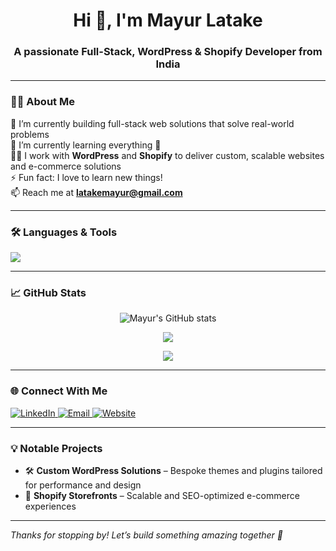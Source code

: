 <h1 align="center">Hi 👋, I'm Mayur Latake</h1>
<h3 align="center">A passionate Full-Stack, WordPress & Shopify Developer from India</h3>

---

### 🧑‍💻 About Me

🔭 I’m currently building full-stack web solutions that solve real-world problems  
🌱 I’m currently learning everything 🤣  
👨‍💻 I work with **WordPress** and **Shopify** to deliver custom, scalable websites and e-commerce solutions  
⚡ Fun fact: I love to learn new things!  
📫 Reach me at **latakemayur@gmail.com**

---

### 🛠️ Languages & Tools

<p align="left">
  <img src="https://skillicons.dev/icons?i=html,css,js,php,mysql,react,wordpress,shopify,vscode,git,github,linux,figma" />
</p>

---

### 📈 GitHub Stats

<p align="center">
  <img src="https://github-readme-stats.vercel.app/api?username=latake-mayur&show_icons=true&theme=tokyonight" alt="Mayur's GitHub stats" />
</p>
<p align="center">
  <img src="https://github-readme-streak-stats.herokuapp.com/?user=latake-mayur&theme=tokyonight" />
</p>
<p align="center">
  <img src="https://github-readme-stats.vercel.app/api/top-langs/?username=latake-mayur&layout=compact&theme=tokyonight" />
</p>

---

### 🌐 Connect With Me

<p align="left">
  <a href="https://linkedin.com/in/mayur-latake-56899723b" target="_blank">
    <img src="https://skillicons.dev/icons?i=linkedin" alt="LinkedIn" />
  </a>
  <a href="mailto:latakemayur@gmail.com" target="_blank">
    <img src="https://skillicons.dev/icons?i=gmail" alt="Email" />
  </a>
  <a href="https://mayurlatake.tech" target="_blank">
    <img src="https://skillicons.dev/icons?i=wordpress" alt="Website" />
  </a>
</p>

---

### 💡 Notable Projects

- 🛠️ **Custom WordPress Solutions** – Bespoke themes and plugins tailored for performance and design  
- 🛒 **Shopify Storefronts** – Scalable and SEO-optimized e-commerce experiences  

---

_Thanks for stopping by! Let’s build something amazing together 🚀_
